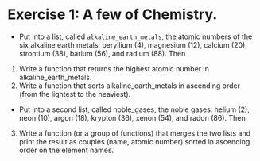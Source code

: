 # Exercise 1: A few of Chemistry.

* Put into a list, called `alkaline_earth_metals`, the atomic numbers of the six alkaline earth metals: beryllium (4), magnesium (12), calcium (20), strontium (38), barium (56), and radium (88). Then

1.    Write a function that returns the highest atomic number in alkaline_earth_metals.
2.    Write a function that sorts alkaline_earth_metals in ascending order (from the lightest to the heaviest).

* Put into a second list, called noble_gases, the noble gases: helium (2), neon (10), argon (18), krypton (36), xenon (54), and radon (86). Then

3.    Write a function (or a group of functions) that merges the two lists and print the result as couples (name, atomic number) sorted in ascending order on the element names.
